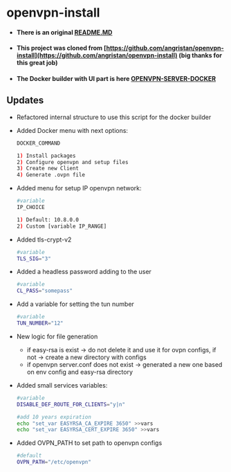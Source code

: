 # openvpn-install

- #### There is an original [README.MD](https://github.com/shuricksumy/openvpn-install/blob/my_main/README_ORIGINAL.md)

- #### This project was cloned from [https://github.com/angristan/openvpn-install](https://github.com/angristan/openvpn-install) (big thanks for this great job)

- #### The Docker builder with UI part is here [**OPENVPN-SERVER-DOCKER**](https://github.com/shuricksumy/openvpn-server-docker)

## Updates

- Refactored internal structure to use this script for the docker builder
- Added Docker menu with next options:

  ```bash
  DOCKER_COMMAND
  
  1) Install packages
  2) Configure openvpn and setup files
  3) Create new Client
  4) Generate .ovpn file
  ```

- Added menu for setup IP openvpn network:

  ```bash
  #variable
  IP_CHOICE
  
  1) Default: 10.8.0.0
  2) Custom [variable IP_RANGE]
  ```

- Added tls-crypt-v2

  ```bash
  #variable
  TLS_SIG="3"
  ```

- Added a headless password adding to the user

  ```bash
  #variable
  CL_PASS="somepass"
  ```

- Add a variable for setting the tun number

  ```bash
  #variable
  TUN_NUMBER="12"
  ```

- New logic for file generation
  - if easy-rsa is exist -> do not delete it and use it for ovpn configs, if not -> create a new directory with configs
  - if openvpn server.conf does not exist -> generated a new one based on env config and easy-rsa directory

- Added small services variables:

  ```bash
  #variable
  DISABLE_DEF_ROUTE_FOR_CLIENTS="y|n"
  
  #add 10 years expiration
  echo "set_var EASYRSA_CA_EXPIRE 3650" >>vars
  echo "set_var EASYRSA_CERT_EXPIRE 3650" >>vars
  
  ```

- Added OVPN_PATH to set path to openvpn configs

  ```bash
  #default
  OVPN_PATH="/etc/openvpn"
  ```
